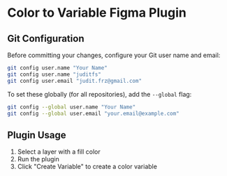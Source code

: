 # Color to Variable Figma Plugin

## Git Configuration

Before committing your changes, configure your Git user name and email:

```bash
git config user.name "Your Name"
git config user.name "juditfs"
git config user.email "judit.frz@gmail.com"
```

To set these globally (for all repositories), add the `--global` flag:

```bash
git config --global user.name "Your Name"
git config --global user.email "your.email@example.com"
```

## Plugin Usage
1. Select a layer with a fill color
2. Run the plugin
3. Click "Create Variable" to create a color variable
